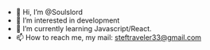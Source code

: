 - 👋 Hi, I’m @Soulslord
- 👀 I’m interested in development
- 🌱 I’m currently learning Javascript/React.
- 📫 How to reach me, my mail: steftraveler33@gmail.com

<!---
Soulslord/Soulslord is a ✨ special ✨ repository because its `README.md` (this file) appears on your GitHub profile.
You can click the Preview link to take a look at your changes.
--->
